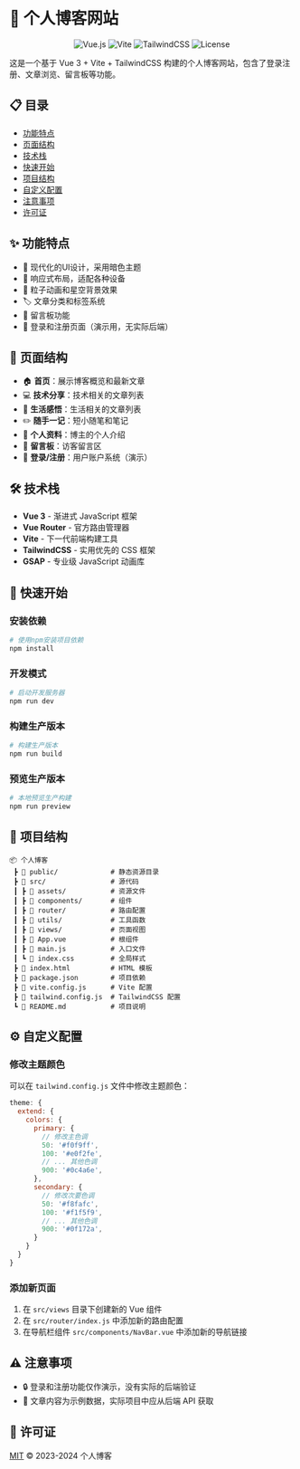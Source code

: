 # 🌟 个人博客网站

<div align="center">
  
![Vue.js](https://img.shields.io/badge/Vue.js-4FC08D?style=for-the-badge&logo=vue.js&logoColor=white)
![Vite](https://img.shields.io/badge/Vite-646CFF?style=for-the-badge&logo=vite&logoColor=white)
![TailwindCSS](https://img.shields.io/badge/TailwindCSS-38B2AC?style=for-the-badge&logo=tailwind-css&logoColor=white)
![License](https://img.shields.io/badge/License-MIT-blue.svg?style=for-the-badge)

</div>

这是一个基于 Vue 3 + Vite + TailwindCSS 构建的个人博客网站，包含了登录注册、文章浏览、留言板等功能。

## 📋 目录

- [功能特点](#-功能特点)
- [页面结构](#-页面结构)
- [技术栈](#-技术栈)
- [快速开始](#-快速开始)
- [项目结构](#-项目结构)
- [自定义配置](#-自定义配置)
- [注意事项](#-注意事项)
- [许可证](#-许可证)

## ✨ 功能特点

- 🎨 现代化的UI设计，采用暗色主题
- 📱 响应式布局，适配各种设备
- 🌠 粒子动画和星空背景效果
- 🏷️ 文章分类和标签系统
- 💬 留言板功能
- 🔐 登录和注册页面（演示用，无实际后端）

## 📑 页面结构

- 🏠 **首页**：展示博客概览和最新文章
- 💻 **技术分享**：技术相关的文章列表
- 🌈 **生活感悟**：生活相关的文章列表
- ✏️ **随手一记**：短小随笔和笔记
- 👤 **个人资料**：博主的个人介绍
- 📝 **留言板**：访客留言区
- 🔑 **登录/注册**：用户账户系统（演示）

## 🛠️ 技术栈

- **Vue 3** - 渐进式 JavaScript 框架
- **Vue Router** - 官方路由管理器
- **Vite** - 下一代前端构建工具
- **TailwindCSS** - 实用优先的 CSS 框架
- **GSAP** - 专业级 JavaScript 动画库

## 🚀 快速开始

### 安装依赖

```bash
# 使用npm安装项目依赖
npm install
```

### 开发模式

```bash
# 启动开发服务器
npm run dev
```

### 构建生产版本

```bash
# 构建生产版本
npm run build
```

### 预览生产版本

```bash
# 本地预览生产构建
npm run preview
```

## 📁 项目结构

```
📦 个人博客
 ┣ 📂 public/             # 静态资源目录
 ┣ 📂 src/                # 源代码
 ┃ ┣ 📂 assets/           # 资源文件
 ┃ ┣ 📂 components/       # 组件
 ┃ ┣ 📂 router/           # 路由配置
 ┃ ┣ 📂 utils/            # 工具函数
 ┃ ┣ 📂 views/            # 页面视图
 ┃ ┣ 📜 App.vue           # 根组件
 ┃ ┣ 📜 main.js           # 入口文件
 ┃ ┗ 📜 index.css         # 全局样式
 ┣ 📜 index.html          # HTML 模板
 ┣ 📜 package.json        # 项目依赖
 ┣ 📜 vite.config.js      # Vite 配置
 ┣ 📜 tailwind.config.js  # TailwindCSS 配置
 ┗ 📜 README.md           # 项目说明
```

## ⚙️ 自定义配置

### 修改主题颜色

可以在 `tailwind.config.js` 文件中修改主题颜色：

```js
theme: {
  extend: {
    colors: {
      primary: {
        // 修改主色调
        50: '#f0f9ff',
        100: '#e0f2fe',
        // ... 其他色调
        900: '#0c4a6e',
      },
      secondary: {
        // 修改次要色调
        50: '#f8fafc',
        100: '#f1f5f9',
        // ... 其他色调
        900: '#0f172a',
      }
    }
  }
}
```

### 添加新页面

1. 在 `src/views` 目录下创建新的 Vue 组件
2. 在 `src/router/index.js` 中添加新的路由配置
3. 在导航栏组件 `src/components/NavBar.vue` 中添加新的导航链接

## ⚠️ 注意事项

- 🔒 登录和注册功能仅作演示，没有实际的后端验证
- 📄 文章内容为示例数据，实际项目中应从后端 API 获取

## 📄 许可证

[MIT](LICENSE) © 2023-2024 个人博客 